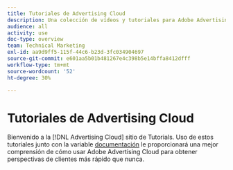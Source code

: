 ```yaml
---
title: Tutoriales de Advertising Cloud
description: Una colección de vídeos y tutoriales para Adobe Advertising Cloud.
audience: all
activity: use
doc-type: overview
team: Technical Marketing
exl-id: aa9d9ff5-115f-44c6-b23d-3fc034904697
source-git-commit: e601aa5b01b481267e4c398b5e14bffa8412dfff
workflow-type: tm+mt
source-wordcount: '52'
ht-degree: 30%

---
```


# Tutoriales de Advertising Cloud

Bienvenido a la [!DNL Advertising Cloud] sitio de Tutorials. Uso de estos tutoriales junto con la variable [documentación](https://experienceleague.adobe.com/docs/advertising-cloud.html) le proporcionará una mejor comprensión de cómo usar Adobe Advertising Cloud para obtener perspectivas de clientes más rápido que nunca.

<!--
See other -learn tutorials landing pages to get ideas for additional content
-->
